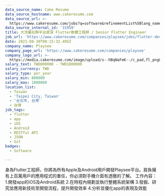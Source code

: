 ```yaml
---
data_source_name: Cake Resume
data_source_hostname: www.cakeresume.com
data_source_url: >-
  https://www.cakeresume.com/jobs?q=software&refinementList%5Blang_name%5D%5B0%5D=English&refinementList%5Bsalary_type%5D=per_year&range%5Bsalary_range%5D%5Bmin%5D=1000000&page=2
data_source_internal_id: '31959'
title: 大流量社群平台資深 Flutter軟體工程師 / Senior Flutter Engineer
job_url: 'https://www.cakeresume.com/companies/playsee/jobs/flutter-developer-ad1472'
date: 2021-08-30T08:15:32.495Z
company_name: Playsee
company_page_url: 'https://www.cakeresume.com/companies/playsee'
company_logo_url: >-
  https://media.cakeresume.com/image/upload/s--hBqNaFeK--/c_pad,fl_png8,h_200,w_200/v1662550102/zu1cnzpjs3xxtuknddzi.png
salary_text: TWD800000 - TWD1800000
salary_currency: TWD
salary_type: per_year
salary_min: 800000
salary_max: 1800000
location_list:
  - Taiwan
  - 'Taipei City, Taiwan'
  - '台北市, 台灣'
  - 台灣
job_tags:
  - flutter
  - app
  - iOS
  - Android
  - RESTful API
  - JSON
  - Git
badges:
  - Software

---
```


身為Flutter工程師，你將為所有Apple及Android用戶開發Playsee平台。肩負擁有上百萬用戶的應用程式的重任，你必須對手機介面有透徹的了解。 工作內容： 1.開發app的iOS及Android系統 2.在時程內規劃並執行整體系統架構 3.發掘、研究並應用新技術至開發流程，提升開發效率 4.分析並優化app的表現及效能